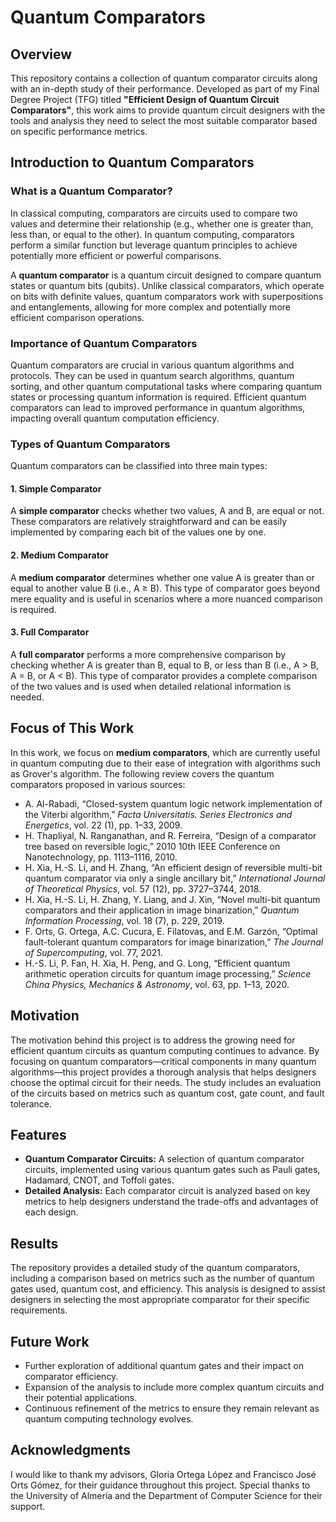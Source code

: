 # Quantum Comparators

## Overview

This repository contains a collection of quantum comparator circuits along with an in-depth study of their performance. Developed as part of my Final Degree Project (TFG) titled **"Efficient Design of Quantum Circuit Comparators"**, this work aims to provide quantum circuit designers with the tools and analysis they need to select the most suitable comparator based on specific performance metrics.


## Introduction to Quantum Comparators

### What is a Quantum Comparator?

In classical computing, comparators are circuits used to compare two values and determine their relationship (e.g., whether one is greater than, less than, or equal to the other). In quantum computing, comparators perform a similar function but leverage quantum principles to achieve potentially more efficient or powerful comparisons.

A **quantum comparator** is a quantum circuit designed to compare quantum states or quantum bits (qubits). Unlike classical comparators, which operate on bits with definite values, quantum comparators work with superpositions and entanglements, allowing for more complex and potentially more efficient comparison operations.

### Importance of Quantum Comparators

Quantum comparators are crucial in various quantum algorithms and protocols. They can be used in quantum search algorithms, quantum sorting, and other quantum computational tasks where comparing quantum states or processing quantum information is required. Efficient quantum comparators can lead to improved performance in quantum algorithms, impacting overall quantum computation efficiency.

### Types of Quantum Comparators

Quantum comparators can be classified into three main types:

#### 1. Simple Comparator

A **simple comparator** checks whether two values, A and B, are equal or not. These comparators are relatively straightforward and can be easily implemented by comparing each bit of the values one by one.

#### 2. Medium Comparator

A **medium comparator** determines whether one value A is greater than or equal to another value B (i.e., A ≥ B). This type of comparator goes beyond mere equality and is useful in scenarios where a more nuanced comparison is required.

#### 3. Full Comparator

A **full comparator** performs a more comprehensive comparison by checking whether A is greater than B, equal to B, or less than B (i.e., A > B, A = B, or A < B). This type of comparator provides a complete comparison of the two values and is used when detailed relational information is needed.

## Focus of This Work

In this work, we focus on **medium comparators**, which are currently useful in quantum computing due to their ease of integration with algorithms such as Grover's algorithm. The following review covers the quantum comparators proposed in various sources:

- A. Al-Rabadi, “Closed-system quantum logic network implementation of the Viterbi algorithm,” *Facta Universitatis. Series Electronics and Energetics*, vol. 22 (1), pp. 1–33, 2009.
- H. Thapliyal, N. Ranganathan, and R. Ferreira, “Design of a comparator tree based on reversible logic,” 2010 10th IEEE Conference on Nanotechnology, pp. 1113–1116, 2010.
- H. Xia, H.-S. Li, and H. Zhang, “An efficient design of reversible multi-bit quantum comparator via only a single ancillary bit,” *International Journal of Theoretical Physics*, vol. 57 (12), pp. 3727–3744, 2018.
- H. Xia, H.-S. Li, H. Zhang, Y. Liang, and J. Xin, “Novel multi-bit quantum comparators and their application in image binarization,” *Quantum Information Processing*, vol. 18 (7), p. 229, 2019.
- F. Orts, G. Ortega, A.C. Cucura, E. Filatovas, and E.M. Garzón, “Optimal fault-tolerant quantum comparators for image binarization,” *The Journal of Supercomputing*, vol. 77, 2021.
- H.-S. Li, P. Fan, H. Xia, H. Peng, and G. Long, “Efficient quantum arithmetic operation circuits for quantum image processing,” *Science China Physics, Mechanics & Astronomy*, vol. 63, pp. 1–13, 2020.


## Motivation

The motivation behind this project is to address the growing need for efficient quantum circuits as quantum computing continues to advance. By focusing on quantum comparators—critical components in many quantum algorithms—this project provides a thorough analysis that helps designers choose the optimal circuit for their needs. The study includes an evaluation of the circuits based on metrics such as quantum cost, gate count, and fault tolerance.

## Features

- **Quantum Comparator Circuits:** A selection of quantum comparator circuits, implemented using various quantum gates such as Pauli gates, Hadamard, CNOT, and Toffoli gates.
- **Detailed Analysis:** Each comparator circuit is analyzed based on key metrics to help designers understand the trade-offs and advantages of each design.

## Results

The repository provides a detailed study of the quantum comparators, including a comparison based on metrics such as the number of quantum gates used, quantum cost, and efficiency. This analysis is designed to assist designers in selecting the most appropriate comparator for their specific requirements.

## Future Work

- Further exploration of additional quantum gates and their impact on comparator efficiency.
- Expansion of the analysis to include more complex quantum circuits and their potential applications.
- Continuous refinement of the metrics to ensure they remain relevant as quantum computing technology evolves.

## Acknowledgments

I would like to thank my advisors, Gloria Ortega López and Francisco José Orts Gómez, for their guidance throughout this project. Special thanks to the University of Almería and the Department of Computer Science for their support.
